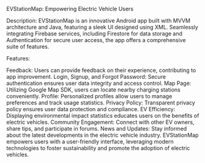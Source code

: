 EVStationMap: Empowering Electric Vehicle Users

Description:
EVStationMap is an innovative Android app built with MVVM architecture and Java, featuring a sleek UI designed using XML. Seamlessly integrating Firebase services, including Firestore for data storage and Authentication for secure user access, the app offers a comprehensive suite of features.

Features:

Feedback: Users can provide feedback on their experience, contributing to app improvement.
Login, Signup, and Forgot Password: Secure authentication ensures user data integrity and access control.
Map Page: Utilizing Google Map SDK, users can locate nearby charging stations conveniently.
Profile: Personalized profiles allow users to manage preferences and track usage statistics.
Privacy Policy: Transparent privacy policy ensures user data protection and compliance.
EV Efficiency: Displaying environmental impact statistics educates users on the benefits of electric vehicles.
Community Engagement: Connect with other EV owners, share tips, and participate in forums.
News and Updates: Stay informed about the latest developments in the electric vehicle industry.
EVStationMap empowers users with a user-friendly interface, leveraging modern technologies to foster sustainability and promote the adoption of electric vehicles.
